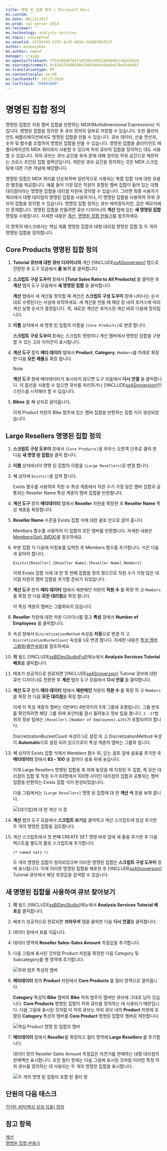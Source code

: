 ```yaml
---
title: 명명 된 집합 정의 | Microsoft Docs
ms.custom: ''
ms.date: 06/13/2017
ms.prod: sql-server-2014
ms.reviewer: ''
ms.technology: analysis-services
ms.topic: conceptual
ms.assetid: 47254fd3-525f-4c35-b93d-316607652517
author: minewiskan
ms.author: owend
manager: craigg
ms.openlocfilehash: ff1b386d0f85f1073b533921d690462c9ed25dc0
ms.sourcegitcommit: 8cb26b7dd40280a7403d46ee59a4e57be55ab462
ms.translationtype: MT
ms.contentlocale: ko-KR
ms.lasthandoff: 10/17/2019
ms.locfileid: "69493890"
---
```

# <a name="defining-named-sets"></a>명명된 집합 정의
  명명된 집합은 차원 멤버 집합을 반환하는 MDX(Multidimensional Expressions) 식입니다. 명명된 집합을 정의한 후 큐브 정의의 일부로 저장할 수 있습니다. 또한 클라이언트 애플리케이션에서도 명명된 집합을 만들 수 있습니다. 큐브 데이터, 산술 연산자, 숫자 및 함수를 조합하여 명명된 집합을 만들 수 있습니다. 명명된 집합을 클라이언트 애플리케이션의 MDX 쿼리에서 사용할 수 있으며 하위 큐브의 집합을 정의하는 데도 사용할 수 있습니다. 하위 큐브는 큐브 공간을 후속 문에 대해 정의된 하위 공간으로 제한하는 크로스 조인된 집합 컬렉션입니다. 제한된 큐브 공간을 정의하는 것은 MDX 스크립팅에 대한 기본 개념에 해당합니다.  
  
 명명된 집합은 MDX 쿼리를 단순화하며 일반적으로 사용되는 복합 집합 식에 대한 유용한 별칭을 제공합니다. 예를 들어 가장 많은 직원이 포함된 멤버 집합이 들어 있는 대형 대리점이라는 명명된 집합을 대리점 차원에 정의할 수 있습니다. 그러면 최종 사용자가 쿼리에서 대형 대리점의 명명된 집합을 사용하거나, 이 명명된 집합을 사용하여 하위 큐브의 집합을 정의할 수 있습니다. 명명된 집합 정의는 큐브 에저장되지만, 값은 메모리에만 존재합니다. 명명된 집합을 만들려면 큐브 디자이너의 **계산** 탭에 있는 **새 명명된 집합** 명령을 사용합니다. 자세한 내용은 [계산](multidimensional-models-olap-logical-cube-objects/calculations.md), [명명된 집합 만들기](multidimensional-models/create-named-sets.md)를 참조하세요.  
  
 이 항목의 태스크에서는 핵심 제품 명명된 집합과 대형 대리점 명명된 집합 등 두 개의 명명된 집합을 정의합니다.  
  
## <a name="defining-a-core-products-named-set"></a>Core Products 명명된 집합 정의  
  
1.  **Tutorial 큐브에 대한 큐브 디자이너의** 계산 [!INCLUDE[ssASnoversion](../includes/ssasnoversion-md.md)] 탭으로 전환한 후 도구 모음에서 **폼 보기** 를 클릭합니다.  
  
2.  **스크립트 구성 도우미** 창에서 **[Total Sales Ratio to All Products]** 를 클릭한 후 **계산** 탭의 도구 모음에서 **새 명명된 집합** 을 클릭합니다.  
  
     **계산** 탭에서 새 계산을 정의할 때 계산은 **스크립트 구성 도우미** 창에 나타나는 순서대로 수행된다는 사실에 유의하세요. 새 계산을 만들 때 해당 창 내의 포커스에 따라 계산 실행 순서가 결정됩니다. 즉, 새로운 계산은 포커스된 계산 바로 다음에 정의됩니다.  
  
3.  **이름** 상자에서 새 명명 된 집합의 이름을 `[Core Products]`로 변경 합니다.  
  
     **스크립트 구성 도우미** 창에는 스크립트 명령이나 계산 멤버에서 명명된 집합을 구분할 수 있는 고유 아이콘이 표시됩니다.  
  
4.  **계산 도구** 창의 **메타 데이터** 탭에서 **Product**, **Category**, `Members`를 차례로 확장 한 다음 **모든 제품**을 확장 합니다.  
  
    > [!NOTE]  
    >  **계산 도구** 창에 메타데이터가 표시되지 않으면 도구 모음에서 **다시 연결** 을 클릭합니다. 이 옵션을 사용할 수 없으면 큐브를 처리하거나 [!INCLUDE[ssASnoversion](../includes/ssasnoversion-md.md)]인스턴스를 시작해야 할 수 있습니다.  
  
5.  **Bikes** 를 **식** 상자로 끌어옵니다.  
  
     이제 Product 차원의 Bike 범주에 있는 멤버 집합을 반환하는 집합 식이 생성되었습니다.  
  
## <a name="defining-a-large-resellers-named-set"></a>Large Resellers 명명된 집합 정의  
  
1.  **스크립트 구성 도우미** 창에서 `[Core Products]`을 마우스 오른쪽 단추로 클릭 한 다음 **새 명명 된 집합**을 클릭 합니다.  
  
2.  **이름** 상자에서이 명명 된 집합의 이름을 `[Large Resellers]`로 변경 합니다.  
  
3.  **식** 상자에 `Exists()`을 입력 합니다.  
  
     Exists 함수를 사용하여 직원 수 특성 계층에서 직원 수가 가장 많은 멤버 집합과 공통되는 Reseller Name 특성 계층의 멤버 집합을 반환합니다.  
  
4.  **계산 도구** 창의 **메타데이터** 탭에서 **Reseller** 차원을 확장한 후 **Reseller Name** 특성 계층을 확장합니다.  
  
5.  **Reseller Name** 수준을 Exists 집합 식에 대한 괄호 안으로 끌어 옵니다.  
  
     Members 함수를 사용하여 이 집합의 모든 멤버를 반환합니다. 자세한 내용은 [Members&#40;Set&#41; &#40;MDX&#41;](/sql/mdx/members-set-mdx)를 참조하세요.  
  
6.  부분 집합 식 다음에 마침표를 입력한 후 Members 함수를 추가합니다. 식은 다음과 같아야 합니다.  
  
    ```  
    Exists([Reseller].[Reseller Name].[Reseller Name].Members)  
    ```  
  
     이제 Exists 집합 식에 대 한 첫 번째 집합을 정의 했으므로 직원 수가 가장 많은 대리점 차원의 멤버 집합을 추가할 준비가 되었습니다.  
  
7.  **계산 도구** 창의 **메타 데이터** 탭에서 재판매인 차원의 **직원 수** 를 확장 하 고 `Members`를 확장 한 다음 **모든 대리점**을 확장 합니다.  
  
     이 특성 계층의 멤버는 그룹화되지 않습니다.  
  
8.  **Reseller** 차원에 대한 차원 디자이너를 열고 **특성** 창에서 **Number of Employees** 를 클릭합니다.  
  
9. 속성 창에서 `DiscretizationMethod` 속성을 **자동**으로 변경 하 고 `DiscretizationBucketCount` 속성을 `5`로 변경 합니다. 자세한 내용은 [특성 멤버 그룹화&#40;불연속화&#41;](multidimensional-models/attribute-properties-group-attribute-members.md)를 참조하세요.  
  
10. **의** 빌드 [!INCLUDE[ssBIDevStudioFull](../includes/ssbidevstudiofull-md.md)]메뉴에서 **Analysis Services Tutorial 배포**를 클릭합니다.  
  
11. 배포가 성공적으로 완료되면 [!INCLUDE[ssASnoversion](../includes/ssasnoversion-md.md)] Tutorial 큐브에 대한 큐브 디자이너로 전환한 후 **계산** 탭의 도구 모음에서 **다시 연결** 을 클릭합니다.  
  
12. **계산 도구** 창의 **메타 데이터** 탭에서 **재판매인** 차원의 **직원 수** 를 확장 하 고 `Members`를 확장 한 다음 **모든 대리점**을 확장 합니다.  
  
     이제 이 특성 계층의 멤버는 0번부터 4번까지의 5개 그룹에 포함됩니다. 그룹 번호를 확인하려면 해당 그룹 위에 포인터를 잠시 올려놓고 정보 팁을 봅니다. `2 -17`범위의 정보 팁에는 `[Reseller].[Number of Employees].&[0]`가 포함되어야 합니다.  
  
     DiscretizationBucketCount 속성이 `5`로 설정 되 고 DiscretizationMethod 속성이 **Automatic**으로 설정 되어 있으므로이 특성 계층의 멤버는 그룹화 됩니다.  
  
13. **식** 상자의 Exists 집합 식에서 Members 함수 뒤, 닫는 괄호 앞에 쉼표를 추가한 후 **메타데이터** 창에서 **83 - 100** 을 끌어다 쉼표 뒤에 놓습니다.  
  
     이제 Large Resellers 명명된 집합을 축 위에 놓았을 때 지정된 두 집합, 즉 모든 대리점의 집합 및 직원 수가 83명에서 100명 사이인 대리점의 집합과 공통되는 멤버 집합을 반환하는 Exists 집합 식이 완성되었습니다.  
  
     다음 그림에서는 `[Large Resellers]` 명명 된 집합에 대 한 **계산 식** 창을 보여 줍니다.  
  
     ![[대기업]에 대 한 계산 식 창](../../2014/tutorials/media/l6-named-set-02.gif "[대기업]에 대 한 계산 식 창")  
  
14. **계산** 탭의 도구 모음에서 **스크립트 보기**를 클릭하고 계산 스크립트에 방금 추가한 두 개의 명명된 집합을 검토합니다.  
  
15. 계산 스크립트에서 첫 번째 CREATE SET 명령 바로 앞에 새 줄을 추가한 후 다음 텍스트를 별도의 줄로 스크립트에 추가합니다.  
  
    ```  
    /* named sets */  
    ```  
  
     두 개의 명명된 집합이 정의되었으며 이러한 명명된 집합은 **스크립트 구성 도우미** 창에 표시됩니다. 이제 이러한 명명된 집합을 배포한 후 [!INCLUDE[ssASnoversion](../includes/ssasnoversion-md.md)] Tutorial 큐브에서 해당 측정값을 검색할 수 있습니다.  
  
## <a name="browsing-the-cube-by-using-the-new-named-sets"></a>새 명명된 집합을 사용하여 큐브 찾아보기  
  
1.  **의** 빌드 [!INCLUDE[ssBIDevStudio](../includes/ssbidevstudio-md.md)]메뉴에서 **Analysis Services Tutorial 배포**를 클릭합니다.  
  
2.  배포가 성공적으로 완료되면 **브라우저** 탭을 클릭한 다음 **다시 연결**을 클릭합니다.  
  
3.  데이터 창에서 표를 지웁니다.  
  
4.  데이터 영역에 **Reseller Sales-Sales Amount** 측정값을 추가합니다.  
  
5.  다음 그림에 표시된 것처럼 Product 차원을 확장한 다음 Category 및 Subcategory를 행 영역에 추가합니다.  
  
     ![하위 범주 특성의 멤버](../../2014/tutorials/media/l6-named-set-03.gif "하위 범주 특성의 멤버")  
  
6.  **메타데이터** 창의 **Product** 차원에서 **Core Products** 를 필터 영역으로 끌어옵니다.  
  
     **Category** 특성의 **Bike** 멤버와 **Bike** 하위 범주의 멤버만 큐브에 그대로 남아 있습니다. **Core Products** 명명된 집합이 하위 큐브를 정의하는 데 사용되기 때문입니다. 다음 그림에 표시된 것처럼 이 하위 큐브는 하위 큐브 내의 **Product** 차원에 포함된 **Category** 특성의 멤버를 **Core Product** 명명된 집합의 멤버로 제한합니다.  
  
     ![핵심 Product 명명 된 집합의 멤버](../../2014/tutorials/media/l6-named-set-04.gif "핵심 Product 명명 된 집합의 멤버")  
  
7.  **메타데이터** 창에서 **Reseller**를 확장하고 필터 영역에 **Large Resellers** 를 추가합니다.  
  
     데이터 창의 Reseller Sales Amount 측정값은 자전거를 판매하는 대형 대리점의 판매액만 표시합니다. 또한 필터 창에는 다음 그림에 표시된 것처럼 이러한 특정 하위 큐브를 정의하는 데 사용되는 두 개의 명명된 집합을 표시합니다.  
  
     ![두 개의 명명 된 집합이 포함 된 필터 창](../../2014/tutorials/media/l6-named-set-05.gif "두 개의 명명 된 집합이 포함 된 필터 창")  
  
## <a name="next-task-in-lesson"></a>단원의 다음 태스크  
 [7단원: KPI&#40;핵심 성과 지표&#41; 정의](lesson-7-defining-key-performance-indicators-kpis.md)  
  
## <a name="see-also"></a>참고 항목  
 [계산](multidimensional-models-olap-logical-cube-objects/calculations.md)   
 [명명된 집합 만들기](multidimensional-models/create-named-sets.md)  
  
  
